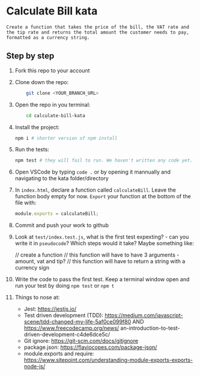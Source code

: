 # Calculate Bill kata

 `Create a function that takes the price of the bill, the VAT rate and the tip rate and returns the total amount the customer needs to pay, formatted as a currency string. `

## Step by step

1. Fork this repo to your account

1. Clone down the repo:

    ```bash
        git clone <YOUR_BRANCH_URL>
    ```

2. Open the repo in you terminal:

    ```bash
        cd calculate-bill-kata
    ```

3. Install the project:

    ```bash
    npm i # shorter version of npm install
    ```

4. Run the tests:

    ```bash
    npm test # they will fail to run. We haven't written any code yet.
    ```

8. Open VSCode by typing `code .` or by opening it mannually and navigating to the kata folder/directory

12. In `index.html`, declare a function called `calculateBill`. Leave the function body empty for now. `Export` your function at the bottom of the file with:

    ```js
    module.exports = calculateBill;
    ```

1. Commit and push your work to github

11. Look at `test/index.test.js`, what is the first test expexting? - can you write it in `pseudocode`? Which steps would it take? Maybe something like:

    // create a function
    // this function will have to have 3 arguments - amount, vat and tip?
    // this function will have to return a string with a currency sign

13. Write the code to pass the first test. Keep a terminal window open and run your test by doing `npm test` or `npm t`

14. Things to nose at:  
    * Jest: https://jestjs.io/  
    * Test driven development (TDD): https://medium.com/javascript-scene/tdd-changed-my-life-5af0ce099f80 AND https://www.freecodecamp.org/news/  an-introduction-to-test-driven-development-c4de6dce5c/  
    * Git ignore: https://git-scm.com/docs/gitignore  
    * package.json: https://flaviocopes.com/package-json/   
    * module.exports and require: https://www.sitepoint.com/understanding-module-exports-exports-node-js/

